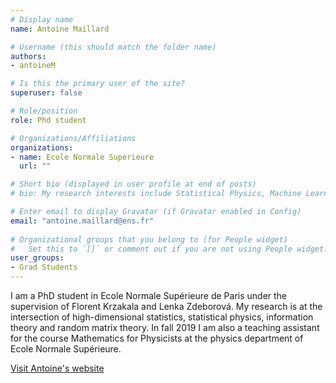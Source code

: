 ```yaml
---
# Display name
name: Antoine Maillard

# Username (this should match the folder name)
authors:
- antoineM

# Is this the primary user of the site?
superuser: false

# Role/position
role: Phd student

# Organizations/Affiliations
organizations:
- name: Ecole Normale Superieure
  url: ""

# Short bio (displayed in user profile at end of posts)
# bio: My research interests include Statistical Physics, Machine Learning, Statistics, Computer Science, and Computational Optics. 

# Enter email to display Gravatar (if Gravatar enabled in Config)
email: "antoine.maillard@ens.fr"
  
# Organizational groups that you belong to (for People widget)
#   Set this to `[]` or comment out if you are not using People widget.  
user_groups:
- Grad Students
---
```



I am a PhD student in Ecole Normale Supérieure de Paris under the supervision of Florent Krzakala and Lenka Zdeborová. My research is at the intersection of high-dimensional statistics, statistical physics, information theory and random matrix theory. In fall 2019 I am also a teaching assistant for the course Mathematics for Physicists at the physics department of Ecole Normale Supérieure.

[Visit Antoine's website](https://anmaillard.github.io/)